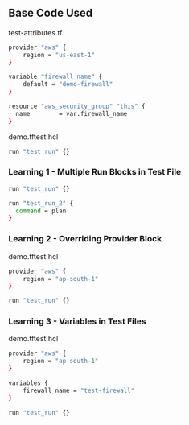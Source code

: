 ## Base Code Used
test-attributes.tf
```sh
provider "aws" {
    region = "us-east-1"
}

variable "firewall_name" {
    default = "demo-firewall"
}

resource "aws_security_group" "this" {
  name        = var.firewall_name
}
```

demo.tftest.hcl

```sh
run "test_run" {}
```

### Learning 1 - Multiple Run Blocks in Test File

```sh
run "test_run" {}

run "test_run_2" {
  command = plan
}
```
### Learning 2 - Overriding Provider Block

demo.tftest.hcl

```sh
provider "aws" {
    region = "ap-south-1"
}

run "test_run" {}
```

### Learning 3 - Variables in Test Files

demo.tftest.hcl

```sh
provider "aws" {
    region = "ap-south-1"
}

variables {
    firewall_name = "test-firewall"
}

run "test_run" {}
```

